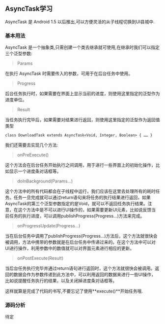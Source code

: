 ## AsyncTask学习
AsyncTask 是 Android 1.5 以后推出,可以方便灵活的从子线程切换到UI县城中.

### 基本用法
AsyncTask 是一个抽象类,只需创建一个类去继承就可使用,在继承时我们可以指定三个泛型参数:
> Params

在执行 AsyncTask 时需要传入的参数，可用于在后台任务中使用。
> Progress

后台任务执行时，如果需要在界面上显示当前的进度，则使用这里指定的泛型作为进度单位。
> Result

当任务执行完毕后，如果需要对结果进行返回，则使用这里指定的泛型作为返回值类型

`class DownloadTask extends AsyncTask<Void, Integer, Boolean> { …… } `


我们还需要去实现几个方法:

> onPreExecute()

这个方法会在后台任务开始执行之间调用，用于进行一些界面上的初始化操作，比如显示一个进度条对话框等。
>doInBackground(Params...)

这个方法中的所有代码都会在子线程中运行，我们应该在这里去处理所有的耗时任务。任务一旦完成就可以通过return语句来将任务的执行结果进行返回，如果AsyncTask的第三个泛型参数指定的是Void，就可以不返回任务执行结果。注意，在这个方法中是不可以进行UI操作的，如果需要更新UI元素，比如说反馈当前任务的执行进度，可以调用publishProgress(Progress...)方法来完成。

> onProgressUpdate(Progress...)

当在后台任务中调用了publishProgress(Progress...)方法后，这个方法就很快会被调用，方法中携带的参数就是在后台任务中传递过来的。在这个方法中可以对UI进行操作，利用参数中的数值就可以对界面元素进行相应的更新。

> onPostExecute(Result)

当后台任务执行完毕并通过return语句进行返回时，这个方法就很快会被调用。返回的数据会作为参数传递到此方法中，可以利用返回的数据来进行一些UI操作，比如说提醒任务执行的结果，以及关闭掉进度条对话框等。


这样就算是完成了代码的书写,不要忘记了使用**execute()**开始任务哦.

### 源码分析

待定